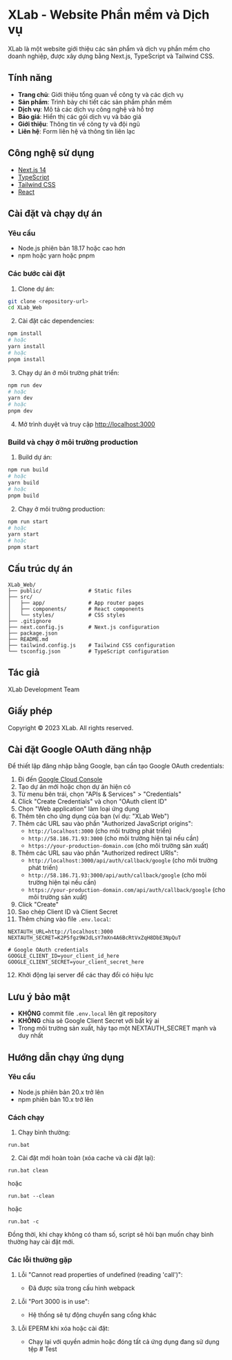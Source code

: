 # XLab - Website Phần mềm và Dịch vụ

XLab là một website giới thiệu các sản phẩm và dịch vụ phần mềm cho doanh nghiệp, được xây dựng bằng Next.js, TypeScript và Tailwind CSS.

## Tính năng

- **Trang chủ**: Giới thiệu tổng quan về công ty và các dịch vụ
- **Sản phẩm**: Trình bày chi tiết các sản phẩm phần mềm
- **Dịch vụ**: Mô tả các dịch vụ công nghệ và hỗ trợ
- **Báo giá**: Hiển thị các gói dịch vụ và báo giá
- **Giới thiệu**: Thông tin về công ty và đội ngũ
- **Liên hệ**: Form liên hệ và thông tin liên lạc

## Công nghệ sử dụng

- [Next.js 14](https://nextjs.org/)
- [TypeScript](https://www.typescriptlang.org/)
- [Tailwind CSS](https://tailwindcss.com/)
- [React](https://reactjs.org/)

## Cài đặt và chạy dự án

### Yêu cầu

- Node.js phiên bản 18.17 hoặc cao hơn
- npm hoặc yarn hoặc pnpm

### Các bước cài đặt

1. Clone dự án:

```bash
git clone <repository-url>
cd XLab_Web
```

2. Cài đặt các dependencies:

```bash
npm install
# hoặc
yarn install
# hoặc
pnpm install
```

3. Chạy dự án ở môi trường phát triển:

```bash
npm run dev
# hoặc
yarn dev
# hoặc
pnpm dev
```

4. Mở trình duyệt và truy cập [http://localhost:3000](http://localhost:3000)

### Build và chạy ở môi trường production

1. Build dự án:

```bash
npm run build
# hoặc
yarn build
# hoặc
pnpm build
```

2. Chạy ở môi trường production:

```bash
npm run start
# hoặc
yarn start
# hoặc
pnpm start
```

## Cấu trúc dự án

```
XLab_Web/
├── public/               # Static files
├── src/
│   ├── app/              # App router pages
│   ├── components/       # React components
│   └── styles/           # CSS styles
├── .gitignore
├── next.config.js        # Next.js configuration
├── package.json
├── README.md
├── tailwind.config.js    # Tailwind CSS configuration
└── tsconfig.json         # TypeScript configuration
```

## Tác giả

XLab Development Team

## Giấy phép

Copyright © 2023 XLab. All rights reserved.

## Cài đặt Google OAuth đăng nhập

Để thiết lập đăng nhập bằng Google, bạn cần tạo Google OAuth credentials:

1. Đi đến [Google Cloud Console](https://console.cloud.google.com/)
2. Tạo dự án mới hoặc chọn dự án hiện có
3. Từ menu bên trái, chọn "APIs & Services" > "Credentials"
4. Click "Create Credentials" và chọn "OAuth client ID"
5. Chọn "Web application" làm loại ứng dụng
6. Thêm tên cho ứng dụng của bạn (ví dụ: "XLab Web")
7. Thêm các URL sau vào phần "Authorized JavaScript origins":
   - `http://localhost:3000` (cho môi trường phát triển)
   - `http://58.186.71.93:3000` (cho môi trường hiện tại nếu cần)
   - `https://your-production-domain.com` (cho môi trường sản xuất)
8. Thêm các URL sau vào phần "Authorized redirect URIs":
   - `http://localhost:3000/api/auth/callback/google` (cho môi trường phát triển)
   - `http://58.186.71.93:3000/api/auth/callback/google` (cho môi trường hiện tại nếu cần)
   - `https://your-production-domain.com/api/auth/callback/google` (cho môi trường sản xuất)
9. Click "Create"
10. Sao chép Client ID và Client Secret
11. Thêm chúng vào file `.env.local`:

```
NEXTAUTH_URL=http://localhost:3000
NEXTAUTH_SECRET=K2P5fgz9WJdLsY7mXn4A6BcRtVxZqH8DbE3NpQuT

# Google OAuth credentials
GOOGLE_CLIENT_ID=your_client_id_here
GOOGLE_CLIENT_SECRET=your_client_secret_here
```

12. Khởi động lại server để các thay đổi có hiệu lực

## Lưu ý bảo mật

- **KHÔNG** commit file `.env.local` lên git repository
- **KHÔNG** chia sẻ Google Client Secret với bất kỳ ai
- Trong môi trường sản xuất, hãy tạo một NEXTAUTH_SECRET mạnh và duy nhất

## Hướng dẫn chạy ứng dụng

### Yêu cầu
- Node.js phiên bản 20.x trở lên
- npm phiên bản 10.x trở lên

### Cách chạy

1. Chạy bình thường:
```
run.bat
```

2. Cài đặt mới hoàn toàn (xóa cache và cài đặt lại):
```
run.bat clean
```
hoặc
```
run.bat --clean
```
hoặc
```
run.bat -c
```

Đồng thời, khi chạy không có tham số, script sẽ hỏi bạn muốn chạy bình thường hay cài đặt mới.

### Các lỗi thường gặp

1. Lỗi "Cannot read properties of undefined (reading 'call')":
   - Đã được sửa trong cấu hình webpack

2. Lỗi "Port 3000 is in use":
   - Hệ thống sẽ tự động chuyển sang cổng khác

3. Lỗi EPERM khi xóa hoặc cài đặt:
   - Chạy lại với quyền admin hoặc đóng tất cả ứng dụng đang sử dụng tệp #   T e s t  
 